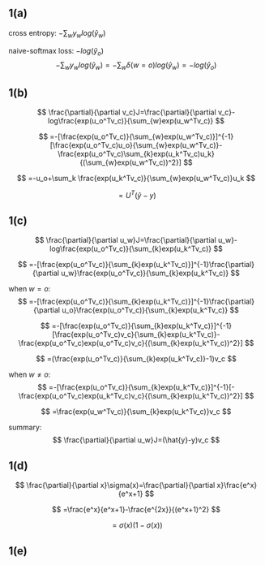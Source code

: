 ## 1(a)

cross entropy: $-\sum_w y_wlog(\hat{y}_w)$

naive-softmax loss: $-log(\hat{y}_o)$
$$
-\sum_w y_wlog(\hat{y}_w)=-\sum_w \delta(w=o) log(\hat{y}_w)=-log(\hat{y}_o)
$$

## 1(b)

$$
\frac{\partial}{\partial v_c}J=\frac{\partial}{\partial v_c}-log\frac{exp(u_o^Tv_c)}{\sum_{w}exp(u_w^Tv_c)}
$$

$$
=-[\frac{exp(u_o^Tv_c)}{\sum_{w}exp(u_w^Tv_c)}]^{-1}[\frac{exp(u_o^Tv_c)u_o}{\sum_{w}exp(u_w^Tv_c)}-\frac{exp(u_o^Tv_c)\sum_{k}exp(u_k^Tv_c)u_k}{(\sum_{w}exp(u_w^Tv_c))^2}]
$$

$$
=-u_o+\sum_k \frac{exp(u_k^Tv_c)}{\sum_{w}exp(u_w^Tv_c)}u_k
$$

$$
=U^T(\hat{y}-y)
$$

## 1(c)

$$
\frac{\partial}{\partial u_w}J=\frac{\partial}{\partial u_w}-log\frac{exp(u_o^Tv_c)}{\sum_{k}exp(u_k^Tv_c)}
$$

$$
=-[\frac{exp(u_o^Tv_c)}{\sum_{k}exp(u_k^Tv_c)}]^{-1}\frac{\partial}{\partial u_w}\frac{exp(u_o^Tv_c)}{\sum_{k}exp(u_k^Tv_c)}
$$



when $w=o$:
$$
=-[\frac{exp(u_o^Tv_c)}{\sum_{k}exp(u_k^Tv_c)}]^{-1}\frac{\partial}{\partial u_o}\frac{exp(u_o^Tv_c)}{\sum_{k}exp(u_k^Tv_c)}
$$

$$
=-[\frac{exp(u_o^Tv_c)}{\sum_{k}exp(u_k^Tv_c)}]^{-1}[\frac{exp(u_o^Tv_c)v_c}{\sum_{k}exp(u_k^Tv_c)}-\frac{exp(u_o^Tv_c)exp(u_o^Tv_c)v_c}{(\sum_{k}exp(u_k^Tv_c))^2}]
$$

$$
=(\frac{exp(u_o^Tv_c)}{\sum_{k}exp(u_k^Tv_c)}-1)v_c
$$



when $w\neq o$:
$$
=-[\frac{exp(u_o^Tv_c)}{\sum_{k}exp(u_k^Tv_c)}]^{-1}[-\frac{exp(u_o^Tv_c)exp(u_k^Tv_c)v_c}{(\sum_{k}exp(u_k^Tv_c))^2}]
$$

$$
=\frac{exp(u_w^Tv_c)}{\sum_{k}exp(u_k^Tv_c)}v_c
$$

summary:
$$
\frac{\partial}{\partial u_w}J=(\hat{y}-y)v_c
$$

## 1(d)

$$
\frac{\partial}{\partial x}\sigma(x)=\frac{\partial}{\partial x}\frac{e^x}{e^x+1}
$$

$$
=\frac{e^x}{e^x+1}-\frac{e^{2x}}{(e^x+1)^2}
$$

$$
=\sigma(x)(1-\sigma(x))
$$

## 1(e)

